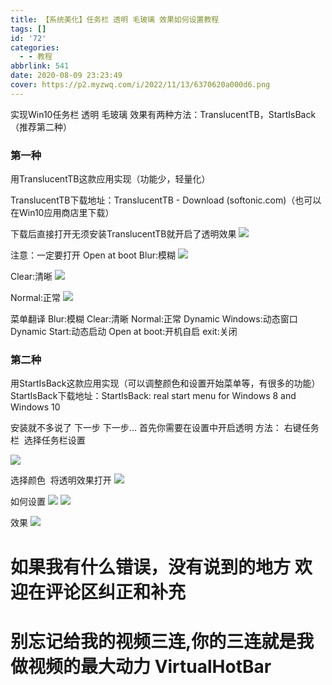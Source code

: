```yaml
---
title: 【系统美化】任务栏 透明 毛玻璃 效果如何设置教程
tags: []
id: '72'
categories:
  - - 教程
abbrlink: 541
date: 2020-08-09 23:23:49
cover: https://p2.myzwq.com/i/2022/11/13/6370620a000d6.png
---
```


<a></a>
<!--more-->


实现Win10任务栏 透明 毛玻璃 效果有两种方法：TranslucentTB，StartIsBack（推荐第二种）


### 第一种
用TranslucentTB这款应用实现（功能少，轻量化）

 TranslucentTB下载地址：TranslucentTB - Download (softonic.com)（也可以在Win10应用商店里下载） 

下载后直接打开无须安装TranslucentTB就开启了透明效果
 ![](https://i.hotpe.top/i/2022/05/01/12bjla0-0.webp) 

注意：一定要打开 Open at boot Blur:模糊
 ![](https://i.hotpe.top/i/2022/05/01/12bjql9-0.webp)

 Clear:清晰
 ![](https://i.hotpe.top/i/2022/05/01/12bkccu-0.webp) 

Normal:正常
 ![](https://i.hotpe.top/i/2022/05/01/12bko3p-0.webp) 

菜单翻译 
Blur:模糊 
Clear:清晰
 Normal:正常 
Dynamic Windows:动态窗口 
Dynamic Start:动态启动 
Open at boot:开机自启
 exit:关闭 

 ### 第二种
用StartIsBack这款应用实现（可以调整颜色和设置开始菜单等，有很多的功能）
 StartIsBack下载地址：StartIsBack: real start menu for Windows 8 and Windows 10

 安装就不多说了 下一步 下一步... 首先你需要在设置中开启透明 
方法： 右键任务栏  选择任务栏设置

 ![](https://i.hotpe.top/i/2022/05/01/12blgku-0.webp)

选择颜色  将透明效果打开
 ![](https://i.hotpe.top/i/2022/05/01/12bm6zq-0.webp) 

如何设置 
![](https://i.hotpe.top/i/2022/05/01/12bmn0f-0.webp)
 ![](https://i.hotpe.top/i/2022/05/01/12bn7sj-0.webp)

 效果 
![](https://i.hotpe.top/i/2022/05/01/12bnv1x-0.webp) 

# 如果我有什么错误，没有说到的地方 欢迎在评论区纠正和补充

# **别忘记给我的视频三连,你的三连就是我做视频的最大动力 VirtualHotBar**